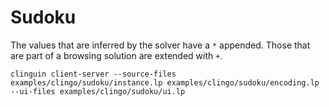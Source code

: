 # Sudoku

The values that are inferred by the solver have a `*` appended.
Those that are part of a browsing solution are extended with `+`.


```shell
clinguin client-server --source-files examples/clingo/sudoku/instance.lp examples/clingo/sudoku/encoding.lp --ui-files examples/clingo/sudoku/ui.lp
```
